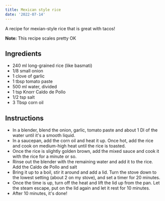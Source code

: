 ```yaml
---
title: Mexican style rice
date: '2022-07-14'
---
```


A recipe for mexian-style rice that is great with tacos!

**Note:** This recipe scales pretty OK

## Ingredients

* 240 ml long-grained rice (like basmati)
* 1/8 small onion
* 1 clove of garlic
* 1 tbsp tomato paste
* 500 ml water, divided
* 1 tsp Knorr Caldo de Pollo
* 1/2 tsp salt
* 3 Tbsp corn oil

## Instructions

* In a blender, blend the onion, garlic, tomato paste and about 1 Dl of the
  water until it's a smooth liquid.
* In a saucepan, add the corn oil and heat it up. Once hot, add the rice and
  cook on medium-high heat until the rice is toasted.
* Once the rice is slightly golden brown, add the mixed sauce and cook it with
  the rice for a minute or so.
* Rinse out the blender with the remaining water and add it to the rice. Add the
  Caldo de Pollo and salt
* Bring it up to a boil, stir it around and add a lid. Turn the stove down to
  the lowest setting (about 2 on my stove), and set a timer for 20 minutes.
* Once the time is up, turn off the heat and lift the lid up from the pan. Let
  the steam escape, put on the lid again and let it rest for 10 minutes.
* After 10 minutes, it's done!
